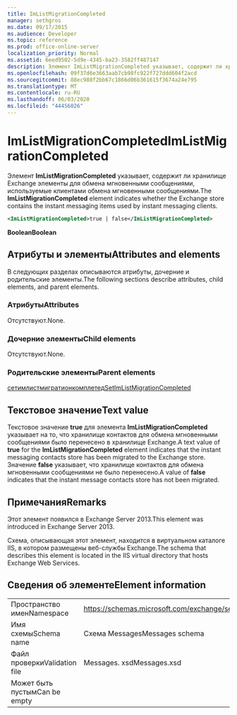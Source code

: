 ```yaml
---
title: ImListMigrationCompleted
manager: sethgros
ms.date: 09/17/2015
ms.audience: Developer
ms.topic: reference
ms.prod: office-online-server
localization_priority: Normal
ms.assetid: 6eed9502-5d9e-4345-ba23-3582ff487147
description: Элемент ImListMigrationCompleted указывает, содержит ли хранилище Exchange элементы для обмена мгновенными сообщениями, используемые клиентами обмена мгновенными сообщениями.
ms.openlocfilehash: 09f37d6e3663aab7cb98fc922f727ddd604f2acd
ms.sourcegitcommit: 88ec988f2bb67c1866d06b361615f3674a24e795
ms.translationtype: MT
ms.contentlocale: ru-RU
ms.lasthandoff: 06/03/2020
ms.locfileid: "44456026"
---
```

# <a name="imlistmigrationcompleted"></a><span data-ttu-id="835dd-103">ImListMigrationCompleted</span><span class="sxs-lookup"><span data-stu-id="835dd-103">ImListMigrationCompleted</span></span>

<span data-ttu-id="835dd-104">Элемент **ImListMigrationCompleted** указывает, содержит ли хранилище Exchange элементы для обмена мгновенными сообщениями, используемые клиентами обмена мгновенными сообщениями.</span><span class="sxs-lookup"><span data-stu-id="835dd-104">The **ImListMigrationCompleted** element indicates whether the Exchange store contains the instant messaging items used by instant messaging clients.</span></span> 
  
```XML
<ImListMigrationCompleted>true | false</ImListMigrationCompleted>
```

 <span data-ttu-id="835dd-105">**Boolean**</span><span class="sxs-lookup"><span data-stu-id="835dd-105">**Boolean**</span></span>
## <a name="attributes-and-elements"></a><span data-ttu-id="835dd-106">Атрибуты и элементы</span><span class="sxs-lookup"><span data-stu-id="835dd-106">Attributes and elements</span></span>

<span data-ttu-id="835dd-107">В следующих разделах описываются атрибуты, дочерние и родительские элементы.</span><span class="sxs-lookup"><span data-stu-id="835dd-107">The following sections describe attributes, child elements, and parent elements.</span></span>
  
### <a name="attributes"></a><span data-ttu-id="835dd-108">Атрибуты</span><span class="sxs-lookup"><span data-stu-id="835dd-108">Attributes</span></span>

<span data-ttu-id="835dd-109">Отсутствуют.</span><span class="sxs-lookup"><span data-stu-id="835dd-109">None.</span></span>
  
### <a name="child-elements"></a><span data-ttu-id="835dd-110">Дочерние элементы</span><span class="sxs-lookup"><span data-stu-id="835dd-110">Child elements</span></span>

<span data-ttu-id="835dd-111">Отсутствуют.</span><span class="sxs-lookup"><span data-stu-id="835dd-111">None.</span></span>
  
### <a name="parent-elements"></a><span data-ttu-id="835dd-112">Родительские элементы</span><span class="sxs-lookup"><span data-stu-id="835dd-112">Parent elements</span></span>

[<span data-ttu-id="835dd-113">сетимлистмигратионкомплетед</span><span class="sxs-lookup"><span data-stu-id="835dd-113">SetImListMigrationCompleted</span></span>](setimlistmigrationcompleted.md)
  
## <a name="text-value"></a><span data-ttu-id="835dd-114">Текстовое значение</span><span class="sxs-lookup"><span data-stu-id="835dd-114">Text value</span></span>

<span data-ttu-id="835dd-115">Текстовое значение **true** для элемента **ImListMigrationCompleted** указывает на то, что хранилище контактов для обмена мгновенными сообщениями было перенесено в хранилище Exchange.</span><span class="sxs-lookup"><span data-stu-id="835dd-115">A text value of **true** for the **ImListMigrationCompleted** element indicates that the instant messaging contacts store has been migrated to the Exchange store.</span></span> <span data-ttu-id="835dd-116">Значение **false** указывает, что хранилище контактов для обмена мгновенными сообщениями не было перенесено.</span><span class="sxs-lookup"><span data-stu-id="835dd-116">A value of **false** indicates that the instant message contacts store has not been migrated.</span></span> 
  
## <a name="remarks"></a><span data-ttu-id="835dd-117">Примечания</span><span class="sxs-lookup"><span data-stu-id="835dd-117">Remarks</span></span>

<span data-ttu-id="835dd-118">Этот элемент появился в Exchange Server 2013.</span><span class="sxs-lookup"><span data-stu-id="835dd-118">This element was introduced in Exchange Server 2013.</span></span>
  
<span data-ttu-id="835dd-119">Схема, описывающая этот элемент, находится в виртуальном каталоге IIS, в котором размещены веб-службы Exchange.</span><span class="sxs-lookup"><span data-stu-id="835dd-119">The schema that describes this element is located in the IIS virtual directory that hosts Exchange Web Services.</span></span>
  
## <a name="element-information"></a><span data-ttu-id="835dd-120">Сведения об элементе</span><span class="sxs-lookup"><span data-stu-id="835dd-120">Element information</span></span>

|||
|:-----|:-----|
|<span data-ttu-id="835dd-121">Пространство имен</span><span class="sxs-lookup"><span data-stu-id="835dd-121">Namespace</span></span>  <br/> |https://schemas.microsoft.com/exchange/services/2006/messages  <br/> |
|<span data-ttu-id="835dd-122">Имя схемы</span><span class="sxs-lookup"><span data-stu-id="835dd-122">Schema name</span></span>  <br/> |<span data-ttu-id="835dd-123">Схема Messages</span><span class="sxs-lookup"><span data-stu-id="835dd-123">Messages schema</span></span>  <br/> |
|<span data-ttu-id="835dd-124">Файл проверки</span><span class="sxs-lookup"><span data-stu-id="835dd-124">Validation file</span></span>  <br/> |<span data-ttu-id="835dd-125">Messages. xsd</span><span class="sxs-lookup"><span data-stu-id="835dd-125">Messages.xsd</span></span>  <br/> |
|<span data-ttu-id="835dd-126">Может быть пустым</span><span class="sxs-lookup"><span data-stu-id="835dd-126">Can be empty</span></span>  <br/> ||
   

